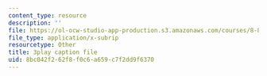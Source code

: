 ```yaml
---
content_type: resource
description: ''
file: https://ol-ocw-studio-app-production.s3.amazonaws.com/courses/8-821-string-theory-and-holographic-duality-fall-2014/8bc042f262f8f0c6a659c7f2dd9f6370_oXsC9bjMJA4.srt
file_type: application/x-subrip
resourcetype: Other
title: 3play caption file
uid: 8bc042f2-62f8-f0c6-a659-c7f2dd9f6370
---
```

